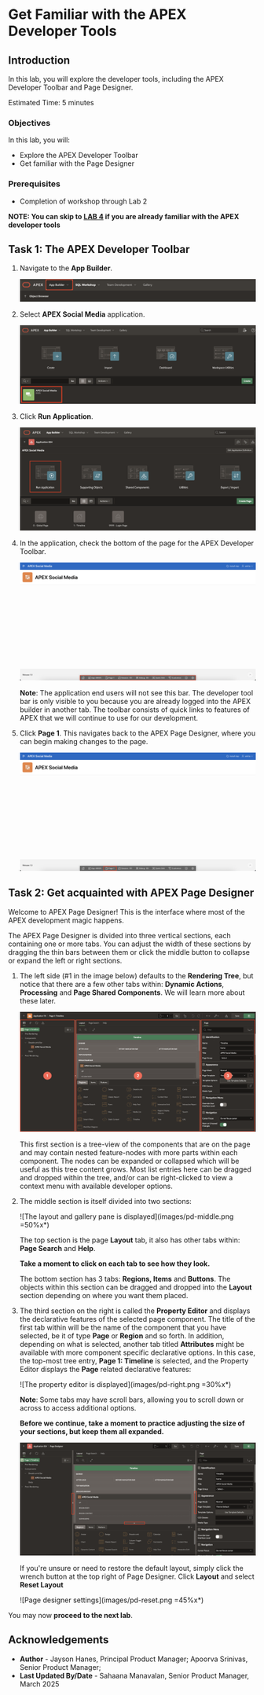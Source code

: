 # Get Familiar with the APEX Developer Tools

## Introduction

In this lab, you will explore the developer tools, including the APEX Developer Toolbar and Page Designer.

Estimated Time: 5 minutes

### Objectives

In this lab, you will:

- Explore the APEX Developer Toolbar
- Get familiar with the Page Designer

### Prerequisites

- Completion of workshop through Lab 2

**NOTE: You can skip to [LAB 4](?lab=4-customize-app-homepage) if you are already familiar with the APEX developer tools**

## Task 1: The APEX Developer Toolbar

1. Navigate to the **App Builder**.

    ![App Builder](images/AppBuilder.png "")

2. Select **APEX Social Media** application.

    ![Application Homepage](images/RunApplication.png "")

3. Click **Run Application**.

     ![Run Application](images/run-app1.png "")

4. In the application, check the bottom of the page for the APEX Developer Toolbar.

    ![The application with the developer toolbar at the bottom](images/dev-toolbar.png "")

    **Note**: The application end users will not see this bar. The developer tool bar is only visible to you because you are already logged into the APEX builder in another tab. The toolbar consists of quick links to features of APEX that we will continue to use for our development.

5. Click **Page 1**. This navigates back to the APEX Page Designer, where you can begin making changes to the page.

    ![Buttons on the developer toolbar](images/edit-page1.png "")

## Task 2: Get acquainted with APEX Page Designer

Welcome to APEX Page Designer! This is the interface where most of the APEX development magic happens.

The APEX Page Designer is divided into three vertical sections, each containing one or more tabs. You can adjust the width of these sections by dragging the thin bars between them or click the middle button to collapse or expand the left or right sections.

1. The left side (#1 in the image below) defaults to the **Rendering Tree**, but notice that there are a few other tabs within: **Dynamic Actions**, **Processing** and **Page Shared Components**. We will learn more about these later.

    ![The Page designer is displayed](images/pd-left.png)

    This first section is a tree-view of the components that are on the page and may contain nested feature-nodes with more parts within each component. The nodes can be expanded or collapsed which will be useful as this tree content grows. Most list entries here can be dragged and dropped within the tree, and/or can be right-clicked to view a context menu with available developer options.

2. The middle section is itself divided into two sections:

    ![The layout and gallery pane is displayed](images/pd-middle.png =50%x*)

    The top section is the page **Layout** tab, it also has other tabs within: **Page Search** and **Help**.

    **Take a moment to click on each tab to see how they look.**

    The bottom section has 3 tabs: **Regions, Items** and **Buttons**. The objects within this section can be dragged and dropped into the **Layout** section depending on where you want them placed.

3. The third section on the right is called the **Property Editor** and displays the declarative features of the selected page component. The title of the first tab within will be the name of the component that you have selected, be it of type **Page** or **Region** and so forth. In addition, depending on what is selected, another tab titled **Attributes** might be available with more component specific declarative options. In this case, the top-most tree entry, **Page 1: Timeline** is selected, and the Property Editor displays the **Page** related declarative features:

    ![The property editor is displayed](images/pd-right.png =30%x*)

   **Note**: Some tabs may have scroll bars, allowing you to scroll down or across to access additional options.

    **Before we continue, take a moment to practice adjusting the size of your sections, but keep them all expanded.**

    ![Page designer is displayed highlighting the collapse icons](images/pd-slider.png "")

    If you're unsure or need to restore the default layout, simply click the wrench button at the top right of Page Designer. Click **Layout** and select **Reset Layout**

    ![Page designer settings](images/pd-reset.png =45%x*)

You may now **proceed to the next lab**.

## Acknowledgements

- **Author** - Jayson Hanes, Principal Product Manager; Apoorva Srinivas, Senior Product Manager;
- **Last Updated By/Date** - Sahaana Manavalan, Senior Product Manager, March 2025
